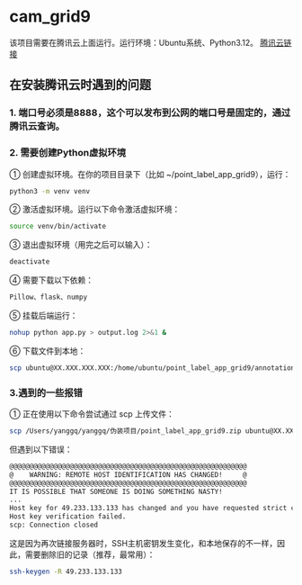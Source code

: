 # cam_grid9

该项目需要在腾讯云上面运行。运行环境：Ubuntu系统、Python3.12。 [腾讯云链接](https://console.cloud.tencent.com/lighthouse/instance/index?rid=8)

## 在安装腾讯云时遇到的问题

### 1. 端口号必须是8888，这个可以发布到公网的端口号是固定的，通过腾讯云查询。
### 2. 需要创建Python虚拟环境
  ①  创建虚拟环境。在你的项目目录下（比如 ~/point_label_app_grid9），运行：
```bash
python3 -m venv venv
```
  ② 激活虚拟环境。运行以下命令激活虚拟环境：
```bash
source venv/bin/activate
```
  ③ 退出虚拟环境（用完之后可以输入）：
```bash
deactivate
```
  ④ 需要下载以下依赖：
```bash
Pillow、flask、numpy
```

  ⑤ 挂载后端运行：
```bash
nohup python app.py > output.log 2>&1 &
```

  ⑥ 下载文件到本地：
```bash
scp ubuntu@XX.XXX.XXX.XXX:/home/ubuntu/point_label_app_grid9/annotations.csv /Users/yanggq/yanggq/伪装项目/annotations.csv
```

### 3.遇到的一些报错
  ① 正在使用以下命令尝试通过 scp 上传文件：
```bash
scp /Users/yanggq/yanggq/伪装项目/point_label_app_grid9.zip ubuntu@XX.XXX.XXX.XXX:/home/ubuntu/
```
但遇到以下错误：
```bash
@@@@@@@@@@@@@@@@@@@@@@@@@@@@@@@@@@@@@@@@@@@@@@@@@@@@@@@@@@@
@    WARNING: REMOTE HOST IDENTIFICATION HAS CHANGED!     @
@@@@@@@@@@@@@@@@@@@@@@@@@@@@@@@@@@@@@@@@@@@@@@@@@@@@@@@@@@@
IT IS POSSIBLE THAT SOMEONE IS DOING SOMETHING NASTY!
...
Host key for 49.233.133.133 has changed and you have requested strict checking.
Host key verification failed.
scp: Connection closed
```
这是因为再次链接服务器时，SSH主机密钥发生变化，和本地保存的不一样，因此，需要删除旧的记录（推荐，最常用）：
```bash
ssh-keygen -R 49.233.133.133
```






